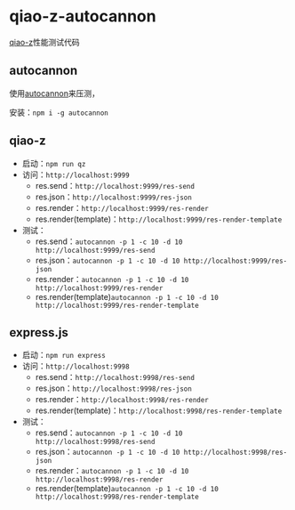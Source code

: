 # qiao-z-autocannon

[qiao-z](https://qiao-z.insistime.com/#/)性能测试代码

## autocannon

使用[autocannon](https://www.npmjs.com/package/autocannon)来压测，

安装：`npm i -g autocannon`

## qiao-z

- 启动：`npm run qz`
- 访问：`http://localhost:9999`
  - res.send：`http://localhost:9999/res-send`
  - res.json：`http://localhost:9999/res-json`
  - res.render：`http://localhost:9999/res-render`
  - res.render(template)：`http://localhost:9999/res-render-template`
- 测试：
  - res.send：`autocannon -p 1 -c 10 -d 10 http://localhost:9999/res-send`
  - res.json：`autocannon -p 1 -c 10 -d 10 http://localhost:9999/res-json`
  - res.render：`autocannon -p 1 -c 10 -d 10 http://localhost:9999/res-render`
  - res.render(template)`autocannon -p 1 -c 10 -d 10 http://localhost:9999/res-render-template`

## express.js

- 启动：`npm run express`
- 访问：`http://localhost:9998`
  - res.send：`http://localhost:9998/res-send`
  - res.json：`http://localhost:9998/res-json`
  - res.render：`http://localhost:9998/res-render`
  - res.render(template)：`http://localhost:9998/res-render-template`
- 测试：
  - res.send：`autocannon -p 1 -c 10 -d 10 http://localhost:9998/res-send`
  - res.json：`autocannon -p 1 -c 10 -d 10 http://localhost:9998/res-json`
  - res.render：`autocannon -p 1 -c 10 -d 10 http://localhost:9998/res-render`
  - res.render(template)`autocannon -p 1 -c 10 -d 10 http://localhost:9998/res-render-template`
